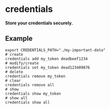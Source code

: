 # credentials

**Store your credentials securely.**

## Example

```console
export CREDENTIALS_PATH="./my-important-data"
# create
credentials add my_token deadbeef1234
# modify/create
credentials set my_token dead123409876
# delete
credentials remove my_token
# clear
credentials remove all
# show
credentials show my_token
# show all
credentials show all
```
